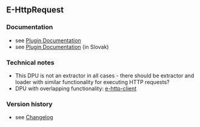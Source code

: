 E-HttpRequest
----------

### Documentation

* see [Plugin Documentation](./doc/About.md)
* see [Plugin Documentation](./doc/About_sk.md) (in Slovak)

### Technical notes

* This DPU is not an extractor in all cases - there should be extractor and loader with similar functionality for executing HTTP requests?
* DPU with overlapping functionality: [e-http-client](https://github.com/tenforce/uv-dpu-e-http-client)

### Version history

* see [Changelog](./CHANGELOG.md)


